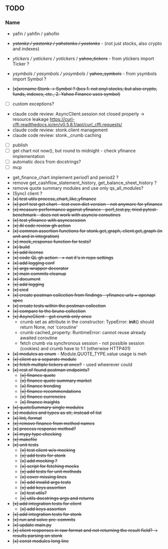 ## TODO

### Name
- yafin / yahfin / yahofin
- _~~ystonkz / yastonkz / yahstonks / yostonks~~_ - (not just stocks, also crypto and indexes)
- _ytickers / yatickers / yotickers_ / ~~yahoo_tickers~~ - from ytickers import Ticker ?
- _ysymbols / yasymbols / yosymbols_ / ~~yahoo_symbols~~ - from ysymbols import Symbol ?

- ~~[x]xrename Stonk -> Symbol ? (bcs 1. not onyl stocks, but also crypto, funds, indexes, etc., 2. Yahoo Finance uses symbol)~~
- [ ] custom exceptions?
- claude code review: AsyncClient.session not closed properly -> resource leakage https://curl-cffi.readthedocs.io/en/v0.5.8.1/api/curl_cffi.requests/
- claude code review: stonk.client management
- claude code review: stonk._crumb caching
- [ ] publish
- [ ] get chart not now(), but round to midnight - check yfinance implementation
- [ ] automatic docs from docstrings?
- [ ] mcp
- get_finance_chart implement period1 and period2 ?
- remove get_cashflow_statement_history, get_balance_sheet_history ?
- remove quote summary modules and use only qs_all_modules?
- (Sync) client ?
- ~~[x] test utils process_chart_like_yfinance~~
- ~~[x] perf test get chart - test even dict version - not anymore for yfinance~~
- ~~[x] measure performance against yfinance - perf_test.py, tried pytest-benchmark - does not work with asyncio coroutines~~
- ~~[x] test yfinance with asyncsession~~
- ~~[x] AI code review gh action~~
- ~~[x] common assertion functions for stonk.get_graph, client.get_graph (in unit and in integration)~~
- ~~[x] mock_response function for tests?~~
- ~~[x] build~~
- ~~[x] add license~~
- ~~[x] code QL gh action - > not it's in repo settings~~
- ~~[x] add logging conf~~
- ~~[x] args wrapper decorator~~
- ~~[x] main commits cleanup~~
- ~~[x] document~~
- ~~[x] add logging~~
- ~~[x] cicd~~
- ~~[x] create postman collection from findings - yfinance urls + openapi spec~~
- ~~[x] create tests within the postman collection~~
- ~~[x] compare to the bruno collection~~
- ~~[x] AsyncClient - get crumb only once~~
    - crumb set as attribute in the constructor: TypeError: __init__() should return None, not 'coroutine'
    - crumb cached_property: RuntimeError: cannot reuse already awaited coroutine
    - fetch crumb via synchronous session - not possible session (cookies) and crumb have to 1:1 (otherwise HTTP401)
- ~~[x] modules as enum~~ - Module.QUOTE_TYPE.value usage is meh
- ~~[x] client as a separate module~~
- ~~[x] fetch multiple tickers at once?~~ - used wheerever could
- ~~[x] rest of found postman endpoints?~~
    - ~~[x] finance quote~~
    - ~~[x] finance quote summary market~~
    - ~~[x] finance trending~~
    - ~~[x] finance recommendations~~
    - ~~[x] finance currencies~~
    - ~~[x] finance insights~~
- ~~[x] quoteSummary single modules~~
- ~~[x] modules and types as str, instead of list~~
- ~~[x] lint, format~~
- ~~[x] remove finance from method names~~
- ~~[x] process response method?~~
- ~~[x] mypy type checking~~
- ~~[x] makefile~~
- ~~[x] unit tests~~
  - ~~[x] test client w/o mocking~~
  - ~~[x] add tests for stonk~~
  - ~~[x] add mocking ?~~
  - ~~[x] script for fetching mocks~~
  - ~~[x] add tests for unit methods~~
  - ~~[x] cover missing lines~~
  - ~~[x] add invalid args tests~~
  - ~~[x] add keys assertion~~
  - ~~[x] test utils?~~
  - ~~[x] utils docstrings args and returns~~
- ~~[x] add integration tests for client~~
  - ~~[x] add keys assertion~~
- ~~[x] add integration tests for stonk~~
- ~~[x] run and solve pre-commits~~
- ~~[x] update main.py~~
- ~~[x] client responses in raw format and not returning the result field? -> results parsing on stonk~~
- ~~[x] const modules long line~~
